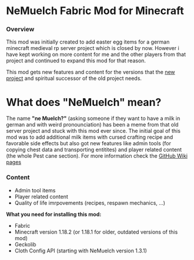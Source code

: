 # NeMuelch Fabric Mod for Minecraft
### Overview
This mod was initially created to add easter egg items for a german minecraft medieval rp server project which is closed by now. However i have kept working on more content for me and the other players from that project and continued to expand this mod for that reason.

This mod gets new features and content for the versions that the [new project](http://discord.gg/YV2WsUwG7q) and spiritual successor of the old project needs.


# What does **"NeMuelch"** mean?
The name **"ne Muelch?"** (asking someone if they want to have a milk in german and with weird pronounciation) has been a meme from that old server project and stuck with this mod ever since.
The initial goal of this mod was to add additional milk items with cursed crafting recipe and favorable side effects but also got new features like admin tools (for copying chest data and transporting entitites) and player related content (the whole Pest cane section). For more information check the [GitHub Wiki pages](https://github.com/JR1811/NeMuelch-1.18/wiki)

### Content
- Admin tool items
- Player related content
- Quality of life imrpovements (recipes, respawn mechanics, ...)

**What you need for installing this mod:**
- Fabric
- Minecraft version 1.18.2 (or 1.18.1 for older, outdated versions of this mod)
- Geckolib
- Cloth Config API (starting with NeMuelch version 1.3.1)

[](https://c.tenor.com/By6XN6Lyx48AAAAj/plague-doctor.gif)
